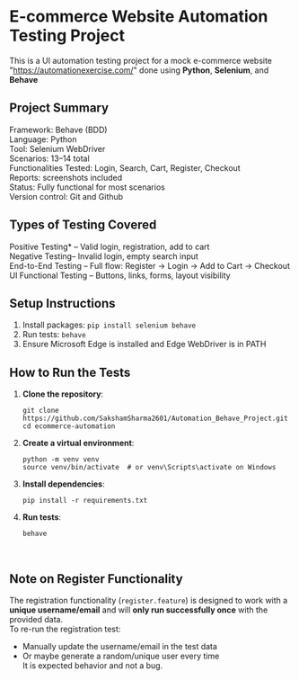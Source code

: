 
# E-commerce Website Automation Testing Project
This is a UI automation testing project for a mock e-commerce website "https://automationexercise.com/" done using **Python**, **Selenium**, and **Behave**


## Project Summary
Framework: Behave (BDD) <br>
Language: Python <br>
Tool: Selenium WebDriver <br>
Scenarios: 13–14 total <br>
Functionalities Tested: Login, Search, Cart, Register, Checkout <br>
Reports: screenshots included<br>
Status: Fully functional for most scenarios<br>
Version control: Git and Github

## Types of Testing Covered
Positive Testing* – Valid login, registration, add to cart <br>
Negative Testing– Invalid login, empty search input<br>
End-to-End Testing – Full flow: Register → Login → Add to Cart → Checkout<br>
UI Functional Testing – Buttons, links, forms, layout visibility<br>

## Setup Instructions
1. Install packages: `pip install selenium behave`
2. Run tests: `behave`
3. Ensure Microsoft Edge is installed and Edge WebDriver is in PATH

## How to Run the Tests
1. **Clone the repository**:
   ```
   git clone https://github.com/SakshamSharma2601/Automation_Behave_Project.git
   cd ecommerce-automation
   ```
2. **Create a virtual environment**:
   ```
   python -m venv venv
   source venv/bin/activate  # or venv\Scripts\activate on Windows
   ```
3. **Install dependencies**:
   ```
   pip install -r requirements.txt
   ```
4. **Run tests**:
   ```
   behave
   ```
   <br>
## Note on Register Functionality
The registration functionality (`register.feature`) is designed to work with a **unique username/email** and will **only run successfully once** with the provided data.<br>
To re-run the registration test:
- Manually update the username/email in the test data<br>
- Or maybe generate a random/unique user every time <br>
It is expected behavior and not a bug.


